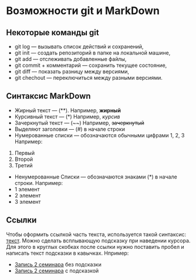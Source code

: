 # Возможности git и MarkDown #

## Некоторые команды git ##

* git log — вызывать список действий и сохранений,
* git init — создать репозиторий в папке на локальной машине,
* git add — отслеживать добавленные файлы,
* git commit + комментарий — сохранить текущее состояние,
* git diff — показать разницу между версиями,
* git chechout — переключиться между разными версиями.

## Синтаксис MarkDown

* Жирный текст — (**). Например, **жирный**
* Курсивный текст — (*) Например, *курсив*
* Зачеркнутый текст — (~~) Например, ~~зачеркнутый~~
* Выделяют заголовки — (#) в начале строки
* Нумерованные списки — обозначаются
обычными цифрами 1, 2, 3 Например:
1. Первый
2. Второй
3. Третий

* Ненумерованные Списки — обозначаются знаками (*) в начале строки.
 Например:
* 1 элемент
* 2 элемент
* 3 элемент

## Ссылки ##

Чтобы оформить ссылкой часть текста, используется такой синтаксис: [текст](ссылка). Можно сделать всплывающую подсказку при наведении курсора. Для этого в круглых скобках после ссылки нужно поставить пробел и написать текст подсказки в кавычках.
Нпример:
* [Запись 2 семинара](https://gbcdn.mrgcdn.ru/uploads/record/324092/attachment/eaec3e8b7eb53c7d255e9f64e27bbec7.mp4) без подсказки
* [Запись 2 семинара](https://gbcdn.mrgcdn.ru/uploads/record/324092/attachment/eaec3e8b7eb53c7d255e9f64e27bbec7.mp4 "Посмотреть запись") с подсказкой
